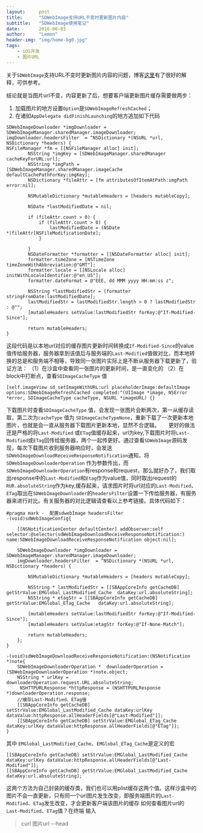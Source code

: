 ```yaml
---
layout:     post
title:      "SDWebImage支持URL不变时更新图片内容"
subtitle:   "SDWebImage使用笔记"
date:       2016-06-03
author:     "Lemon"
header-img: "img/home-bg0.jpg"
tags:
    - iOS开发
    - 图片URL
---
```


关于`SDWebImage`支持URL不变时更新图片内容的问题，博客[这里](http://blog.handy.wang/blog/2016/01/29/sdwebimagehuan-cun-zhi-tu-pian-urlbu-bian/ )有了很好的解释，可供参考。

结论就是当图片url不变，内容更新了后，想要客户端更新图片缓存需要做两步：
1. 加载图片的地方设置`Option`是`SDWebImageRefreshCached`；
2. 在诸如`AppDelegate didFinishLaunching`的地方追加如下代码

```
SDWebImageDownloader *imgDownloader = SDWebImageManager.sharedManager.imageDownloader;
imgDownloader.headersFilter  = ^NSDictionary *(NSURL *url, NSDictionary *headers) {
NSFileManager *fm = [[NSFileManager alloc] init];
        NSString *imgKey = [SDWebImageManager.sharedManager cacheKeyForURL:url];
        NSString *imgPath = [SDWebImageManager.sharedManager.imageCache defaultCachePathForKey:imgKey];
        NSDictionary *fileAttr = [fm attributesOfItemAtPath:imgPath error:nil];
        
        NSMutableDictionary *mutableHeaders = [headers mutableCopy];
        
        NSDate *lastModifiedDate = nil;
        
        if (fileAttr.count > 0) {
            if (fileAttr.count > 0) {
                lastModifiedDate = (NSDate *)fileAttr[NSFileModificationDate];
            }
            
        }
        NSDateFormatter *formatter = [[NSDateFormatter alloc] init];
        formatter.timeZone = [NSTimeZone timeZoneWithAbbreviation:@"GMT"];
        formatter.locale = [[NSLocale alloc] initWithLocaleIdentifier:@"en_US"];
        formatter.dateFormat = @"EEE, dd MMM yyyy HH:mm:ss z";
        
        NSString *lastModifiedStr = [formatter stringFromDate:lastModifiedDate];
        lastModifiedStr = lastModifiedStr.length > 0 ? lastModifiedStr : @"";
        [mutableHeaders setValue:lastModifiedStr forKey:@"If-Modified-Since"];
        
        return mutableHeaders;
}
```

这段代码是以本地url对应的缓存图片更新时间转换成`If-Modified-Since`的value值传给服务器，服务器拿到该值后与服务端的`Last-Modified`值做对比，而本地转换的总是和服务端不相等，导致同一张图片实际上是不断从服务器下载更新了，验证方法：
（1）在沙盒中查看同一张图片的更新时间，是一直变化的 
（2）在block中打断点，查看`SDImageCacheType` 值

```
[self.imageView sd_setImageWithURL:url placeholderImage:defaultImage options:SDWebImageRefreshCached completed:^(UIImage *image, NSError *error, SDImageCacheType cacheType, NSURL *imageURL) {} 
```
下载图片时查看`SDImageCacheType` 值，会发现一张图片会断两次，第一从缓存读取，第二次为`cacheType` 值为 `SDImageCacheTypeNone`，重新下载了一次更新本地图片，也就是会一直从服务器下载图片更新本地，显然不合逻辑。
     更好的做法还是严格的将`Last-Modified` 或`ETag`值缓存起来，url为key,下载图片时将`Last-Modified`或`ETag`回传给服务器，两个一起传更好。通过查看`SDWebImage`源码发现，每次下载图片收到服务器响应时，会发送`SDWebImageDownloadReceiveResponseNotification`通知，将`SDWebImageDownloaderOperation` 作为参数传出，而`SDWebImageDownloaderOperation`有response和request，那么就好办了，我们取出response中的`Last-Modified`和`Etag`作为value值，同时取出request的`RUR.absoluteString`作为key,缓存起来，请求图片时将url对应的`Last-Modified`、`ETag`取出在`SDWebImageDownloader`的`headersFilter`设置一下传给服务器，有服务器来进行对比。有关服务器的对比逻辑请查看以上参考链接。具体代码如下：

```
#pragma mark -  配置sdwebImage headersFilter
-(void)sdWebImageConfig{
    
    [[NSNotificationCenter defaultCenter] addObserver:self selector:@selector(sdWebImageDownloadReceiveResponseNotification:) name:SDWebImageDownloadReceiveResponseNotification object:nil];
    
    SDWebImageDownloader *imgDownloader = SDWebImageManager.sharedManager.imageDownloader;
    imgDownloader.headersFilter  = ^NSDictionary *(NSURL *url, NSDictionary *headers) {
       
        NSMutableDictionary *mutableHeaders = [headers mutableCopy];
        
        NSString * lastModifiedStr = [[SBAppCoreInfo getCacheDB] getStrValue:EMGlobal_LastModified_Cache  dataKey:url.absoluteString];
        NSString * etagStr = [[SBAppCoreInfo getCacheDB] getStrValue:EMGlobal_ETag_Cache   dataKey:url.absoluteString];
        
        [mutableHeaders setValue:lastModifiedStr forKey:@"If-Modified-Since"];
        [mutableHeaders setValue:etagStr forKey:@"If-None-Match"];

        return mutableHeaders;
    };
}

-(void)sdWebImageDownloadReceiveResponseNotification:(NSNotification *)note{
    SDWebImageDownloaderOperation *  downloaderOperation = (SDWebImageDownloaderOperation *)note.object;
    NSString * urlKey = downloaderOperation.request.URL.absoluteString;
     NSHTTPURLResponse *httpResponse = (NSHTTPURLResponse *)downloaderOperation.response;
    //缓存Last-Modified、ETag值
    [[SBAppCoreInfo getCacheDB] setStrValue:EMGlobal_LastModified_Cache dataKey:urlKey dataValue:httpResponse.allHeaderFields[@"Last-Modified"]];
    [[SBAppCoreInfo getCacheDB] setStrValue:EMGlobal_ETag_Cache dataKey:urlKey dataValue:httpResponse.allHeaderFields[@"ETag"]];
}
```


其中 `EMGlobal_LastModified_Cache`、`EMGlobal_ETag_Cache`是定义的宏
```
[[SBAppCoreInfo getCacheDB] setStrValue:EMGlobal_LastModified_Cache dataKey:urlKey dataValue:httpResponse.allHeaderFields[@"Last-Modified"]];
[[SBAppCoreInfo getCacheDB] getStrValue:EMGlobal_LastModified_Cache  dataKey:url.absoluteString];
```
这两个方法为自己封装的缓存类，我们也可以用plist缓存这两个值。这样沙盒中的图片不会一直更新，只有同一个url图片发生改变，即服务端图片的`Last-Modified`、`ETag`发生改变，才会更新客户端该图片的缓存
如何查看图片url的`Last-Modified`、`ETag`值？在终端 输入
> curl 图片url --head 
